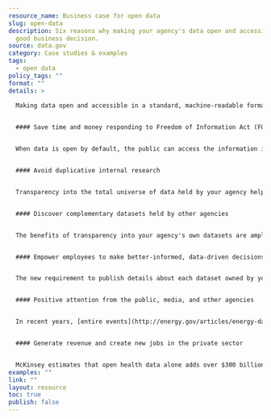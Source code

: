 ```yaml
---
resource_name: Business case for open data
slug: open-data
description: Six reasons why making your agency's data open and accessible is a
  good business decision.
source: data.gov
category: Case studies & examples
tags:
  - open data
policy_tags: ""
format: ""
details: >
  
  Making data open and accessible in a standard, machine-readable format by default can have significant productivity and cost savings for agencies. When conducting a cost-benefit analysis to determine whether and to what extent to modify existing datasets and systems in accordance with the recommendations of this memo, consider the following potential benefits.


  #### Save time and money responding to Freedom of Information Act (FOIA) requests


  When data is open by default, the public can access the information it seeks directly, freeing your agency from the time and cost expenditures related to responding to FOIAs.


  #### Avoid duplicative internal research


  Transparency into the total universe of data held by your agency helps prevent the possibility of wasting funds re-collecting data simply because a particular program or department is unaware of that data's existence. Further, it may be possible to reduce the scope and cost of new collections based on the ability to re-use and/or pair with existing data. Maintaining a central data catalog for your agency makes it easier to understand what information is currently available, and reviewing this catalog prior to the start of any new data collection is a recommended best practice.


  #### Discover complementary datasets held by other agencies


  The benefits of transparency into your agency's own datasets are amplified when every agency maintains its own standardized data catalog. Programs may realize that some or all of the data they need are already held by one or more other agencies, or that more powerful conclusions can be drawn from combining existing agency-held datasets with additional data across other agencies.


  #### Empower employees to make better-informed, data-driven decisions


  The new requirement to publish details about each dataset owned by your agency in a specific format will power a central search engine at [Data.gov](http://www.data.gov) that every single Federal employee (and member of the public) can use to easily locate data held, owned, and/or created by the Federal Government. Making it easier to find existing data is key to being able to then incorporate that data into your agency's everyday decision-making processes.


  #### Positive attention from the public, media, and other agencies


  In recent years, [entire events](http://energy.gov/articles/energy-datapalooza-unleashing-power-open-data-advance-our-energy-future) [celebrating](http://www.ed.gov/blog/2013/01/education-datapalooza-unleashing-the-power-of-open-data-to-help-students-parents-and-teachers/) the release and use of open government data -- many hosted by the White House -- have taken place, with corresponding media coverage and international attention. The more data your agency makes available in easy-to-consume formats, the more opportunities for positive coverage of the availability and impact of those data and your agency's efforts.


  #### Generate revenue and create new jobs in the private sector


  McKinsey estimates that open health data alone adds over $300 billion to the economy each year. Entrepreneurs and non-profits integrate existing open government datasets in ways ranging from web apps that connect you with the nearest hospital in case of an emergency, with [information](http://www.healthdata.gov/question/what-types-applications-have-been-developed-using-healthdatagov-data) from Health and Human Services, to matching prospective college students with the most appropriate schools, based on [IPEDS](http://nces.ed.gov/ipeds/) data maintained by the Department of Education. Making more of your agency data publicly available in standards-compliant, machine-readable formats makes it easier for private sector companies and entrepreneurs to create new innovations fueled by your agency's data.
examples: ""
link: ""
layout: resource
toc: true
publish: false
---
```

